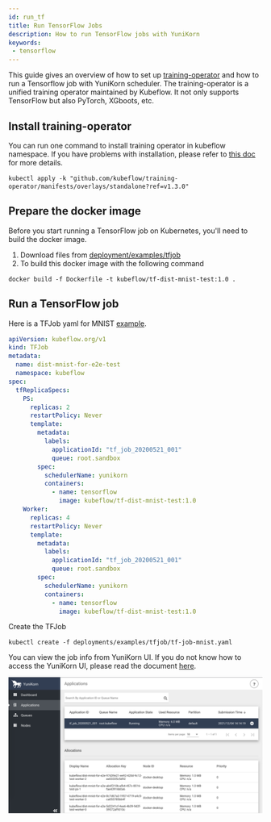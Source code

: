 ```yaml
---
id: run_tf
title: Run TensorFlow Jobs
description: How to run TensorFlow jobs with YuniKorn
keywords:
 - tensorflow
---
```


<!--
Licensed to the Apache Software Foundation (ASF) under one
or more contributor license agreements.  See the NOTICE file
distributed with this work for additional information
regarding copyright ownership.  The ASF licenses this file
to you under the Apache License, Version 2.0 (the
"License"); you may not use this file except in compliance
with the License.  You may obtain a copy of the License at

  http://www.apache.org/licenses/LICENSE-2.0

Unless required by applicable law or agreed to in writing,
software distributed under the License is distributed on an
"AS IS" BASIS, WITHOUT WARRANTIES OR CONDITIONS OF ANY
KIND, either express or implied.  See the License for the
specific language governing permissions and limitations
under the License.
-->

This guide gives an overview of how to set up [training-operator](https://github.com/kubeflow/training-operator)
and how to run a Tensorflow job with YuniKorn scheduler. The training-operator is a unified training operator maintained by
Kubeflow. It not only supports TensorFlow but also PyTorch, XGboots, etc.

## Install training-operator
You can run one command to install training operator in kubeflow namespace. If you have problems with installation,
please refer to [this doc](https://github.com/kubeflow/training-operator#installation) for more details.
```
kubectl apply -k "github.com/kubeflow/training-operator/manifests/overlays/standalone?ref=v1.3.0"
```

## Prepare the docker image
Before you start running a TensorFlow job on Kubernetes, you'll need to build the docker image.
1. Download files from [deployment/examples/tfjob](https://github.com/apache/incubator-yunikorn-k8shim/tree/master/deployments/examples/tfjob)
2. To build this docker image with the following command

```
docker build -f Dockerfile -t kubeflow/tf-dist-mnist-test:1.0 .
```

## Run a TensorFlow job
Here is a TFJob yaml for MNIST [example](https://github.com/apache/incubator-yunikorn-k8shim/blob/master/deployments/examples/tfjob/tf-job-mnist.yaml).

```yaml
apiVersion: kubeflow.org/v1
kind: TFJob
metadata:
  name: dist-mnist-for-e2e-test
  namespace: kubeflow
spec:
  tfReplicaSpecs:
    PS:
      replicas: 2
      restartPolicy: Never
      template:
        metadata:
          labels:
            applicationId: "tf_job_20200521_001"
            queue: root.sandbox
        spec:
          schedulerName: yunikorn
          containers:
            - name: tensorflow
              image: kubeflow/tf-dist-mnist-test:1.0
    Worker:
      replicas: 4
      restartPolicy: Never
      template:
        metadata:
          labels:
            applicationId: "tf_job_20200521_001"
            queue: root.sandbox
        spec:
          schedulerName: yunikorn
          containers:
            - name: tensorflow
              image: kubeflow/tf-dist-mnist-test:1.0
```
Create the TFJob
```
kubectl create -f deployments/examples/tfjob/tf-job-mnist.yaml
```
You can view the job info from YuniKorn UI. If you do not know how to access the YuniKorn UI,
please read the document [here](../../get_started/get_started.md#access-the-web-ui).

![tf-job-on-ui](../../assets/tf-job-on-ui.png)
